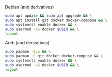 Debian (and derivatives)
```bash
sudo apt update && sudo apt upgrade && \
sudo apt install git docker docker-compose && \
sudo systemctl enable docker && \
sudo usermod -aG docker $USER && \
logout
```

Arch (and derivatives)
```bash
sudo pacman -Syu && \
sudo pacman -S git docker docker-compose && \
sudo systemctl enable docker && \
sudo usermod -aG docker $USER && \
logout
```